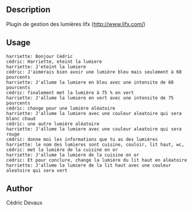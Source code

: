 <!---
IMPORTANT
=========
This README.md is displayed in the WebStore as well as within Jarvis app
Please do not change the structure of this file
Fill-in Description, Usage & Author sections
Make sure to rename the [en] folder into the language code your plugin is written in (ex: fr, es, de, it...)
For multi-language plugin:
- clone the language directory and translate commands/functions.sh
- optionally write the Description / Usage sections in several languages
-->
## Description
Plugin de gestion des lumières lifx (http://www.lifx.com/)

## Usage
```
harriette: Bonjour Cédric
cédric: Harriette, eteint la lumiere
harriette: J'eteint la lumiere
cédric: J'aimerais bien avoir une lumière bleu mais seulement à 60 pourcents
harriette: J'allume la lumiere en bleu avec une intensite de 60 pourcents
cédric: finalement met la lumière à 75 % en vert
harriette: J'allume la lumiere en vert avec une intensite de 75 pourcents
cédric: change pour une lumière aléatoire
harriette: J'allume la lumiere avec une couleur aleatoire qui sera blanc chaud
cédric: une autre lumière aléatoire
harriette: J'allume la lumiere avec une couleur aleatoire qui sera rouge
cédric: donne moi les informations que tu as des lumières
harriette: le nom des lumieres sont cuisine, couloir, lit haut, wc,
cédric: met la lumière de la cuisine en or
harriette: J'allume la lumiere de la cuisine en or
cédric: Et pour conclure, change la lumière du lit haut en aléatoire
harriette: J'allume la lumiere de la lit haut avec une couleur aleatoire qui sera vert
```

## Author
Cédric Devaux
